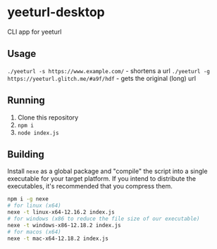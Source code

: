 # yeeturl-desktop
CLI app for yeeturl

## Usage
`./yeeturl -s https://www.example.com/` - shortens a url
`./yeeturl -g https://yeeturl.glitch.me/#a9f/hdf` - gets the original (long) url

## Running

1. Clone this repository
2. `npm i`
3. `node index.js`

## Building

Install `nexe` as a global package and "compile" the script into a single executable for your target platform. If you intend to distribute the executables, it's recommended that you compress them.

```bash
npm i -g nexe
# for linux (x64)
nexe -t linux-x64-12.16.2 index.js
# for windows (x86 to reduce the file size of our executable)
nexe -t windows-x86-12.18.2 index.js
# for macos (x64)
nexe -t mac-x64-12.18.2 index.js
```